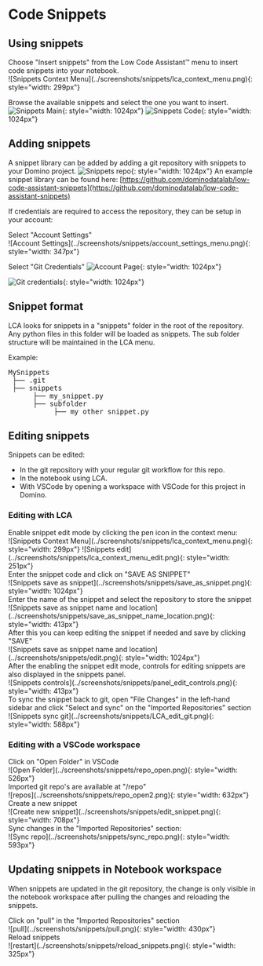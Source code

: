 # Code Snippets

## Using snippets

<div>Choose "Insert snippets" from the Low Code Assistant™ menu to insert code snippets into your notebook.</div>
![Snippets Context Menu](../screenshots/snippets/lca_context_menu.png){: style="width: 299px"}

Browse the available snippets and select the one you want to insert.
![Snippets Main](../screenshots/snippets/snippets_main.png){: style="width: 1024px"}
![Snippets Code](../screenshots/snippets/snippets_sub.png){: style="width: 1024px"}

## Adding snippets

A snippet library can be added by adding a git repository with snippets to your Domino project.
![Snippets repo](../screenshots/snippets/snippets_git_repos.png){: style="width: 1024px"}
An example snippet library can be found here: [https://github.com/dominodatalab/low-code-assistant-snippets](https://github.com/dominodatalab/low-code-assistant-snippets)

If credentials are required to access the repository, they can be setup in your account:

<div>Select "Account Settings"</div>
![Account Settings](../screenshots/snippets/account_settings_menu.png){: style="width: 347px"}

Select "Git Credentials"
![Account Page](../screenshots/snippets/snippet_git_account_page.png){: style="width: 1024px"}

![Git credentials](../screenshots/snippets/snippets_git_credentials.png){: style="width: 1024px"}

## Snippet format

LCA looks for snippets in a "snippets" folder in the root of the repository. Any python files in this folder will be loaded as snippets.
The sub folder structure will be maintained in the LCA menu.

Example:
<pre>
MySnippets
 ├── .git
 ├── snippets
      ├── my_snippet.py
      ├── subfolder
           ├── my_other_snippet.py
</pre>

## Editing snippets

Snippets can be edited:

   - In the git repository with your regular git workflow for this repo.
   - In the notebook using LCA.
   - With VSCode by opening a workspace with VSCode for this project in Domino.

### Editing with LCA

<div>Enable snippet edit mode by clicking the pen icon in the context menu:</div>
![Snippets Context Menu](../screenshots/snippets/lca_context_menu.png){: style="width: 299px"}
![Snippets edit](../screenshots/snippets/lca_context_menu_edit.png){: style="width: 251px"}

<div>Enter the snippet code and click on "SAVE AS SNIPPET"</div>
![Snippets save as snippet](../screenshots/snippets/save_as_snippet.png){: style="width: 1024px"}

<div>Enter the name of the snippet and select the repository to store the snippet</div>
![Snippets save as snippet name and location](../screenshots/snippets/save_as_snippet_name_location.png){: style="width: 413px"}

<div>After this you can keep editing the snippet if needed and save by clicking "SAVE"</div>
![Snippets save as snippet name and location](../screenshots/snippets/edit.png){: style="width: 1024px"}

<div>After the enabling the snippet edit mode, controls for editing snippets are also displayed in the snippets panel.</div>
![Snippets controls](../screenshots/snippets/panel_edit_controls.png){: style="width: 413px"}

<div>To sync the snippet back to git, open "File Changes" in the left-hand sidebar and click "Select and sync"
on the "Imported Repositories" section</div>
![Snippets sync git](../screenshots/snippets/LCA_edit_git.png){: style="width: 588px"}

### Editing with a VSCode workspace
<div>Click on  "Open Folder" in VSCode</div>
![Open Folder](../screenshots/snippets/repo_open.png){: style="width: 526px"}

<div>Imported git repo's are available at "/repo"</div>
![repos](../screenshots/snippets/repo_open2.png){: style="width: 632px"}

<div>Create a new snippet</div>
![Create new snippet](../screenshots/snippets/edit_snippet.png){: style="width: 708px"}

<div>Sync changes in the "Imported Repositories" section:</div>
![Sync repo](../screenshots/snippets/sync_repo.png){: style="width: 593px"}

## Updating snippets in Notebook workspace

When snippets are updated in the git repository, the change is only visible in the notebook workspace after pulling the changes and reloading the snippets.

<div>Click on "pull" in the "Imported Repositories" section</div>
![pull](../screenshots/snippets/pull.png){: style="width: 430px"}

<div>Reload snippets</div>
![restart](../screenshots/snippets/reload_snippets.png){: style="width: 325px"}
